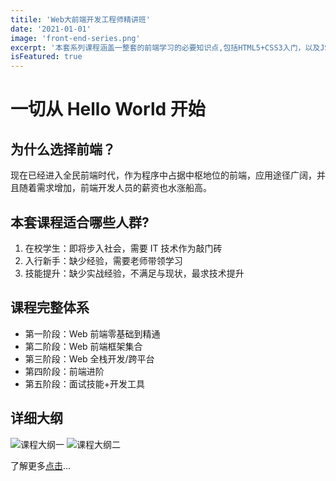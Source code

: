 ```yaml
---
titile: 'Web大前端开发工程师精讲班'
date: '2021-01-01'
image: 'front-end-series.png'
excerpt: '本套系列课程涵盖一整套的前端学习的必要知识点,包括HTML5+CSS3入门，以及JS/算法/数据结构，再到常用框架Vue，React，Angular等，包括框架、工具、面试精讲..'
isFeatured: true
---
```


# **一切从 Hello World 开始**

## 为什么选择前端？

现在已经进入全民前端时代，作为程序中占据中枢地位的前端，应用途径广阔，并且随着需求增加，前端开发人员的薪资也水涨船高。

## 本套课程适合哪些人群?

1. 在校学生：即将步入社会，需要 IT 技术作为敲门砖
2. 入行新手：缺少经验，需要老师带领学习
3. 技能提升：缺少实战经验，不满足与现状，最求技术提升

## 课程完整体系

- 第一阶段：Web 前端零基础到精通
- 第二阶段：Web 前端框架集合
- 第三阶段：Web 全栈开发/跨平台
- 第四阶段：前端进阶
- 第五阶段：面试技能+开发工具

## 详细大纲

![课程大纲一](front-end-series-outline-01.png)
![课程大纲二](front-end-series-outline-02.png)

了解更多[点击](https://ke.qq.com/course/3202425)...
